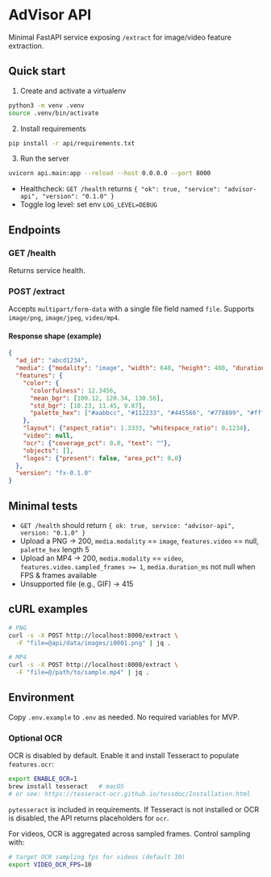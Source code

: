 # AdVisor API

Minimal FastAPI service exposing `/extract` for image/video feature extraction.

## Quick start

1. Create and activate a virtualenv

```bash
python3 -m venv .venv
source .venv/bin/activate
```

2. Install requirements

```bash
pip install -r api/requirements.txt
```

3. Run the server

```bash
uvicorn api.main:app --reload --host 0.0.0.0 --port 8000
```

- Healthcheck: `GET /health` returns `{ "ok": true, "service": "advisor-api", "version": "0.1.0" }`
- Toggle log level: set env `LOG_LEVEL=DEBUG`

## Endpoints

### GET /health

Returns service health.

### POST /extract

Accepts `multipart/form-data` with a single file field named `file`.
Supports `image/png`, `image/jpeg`, `video/mp4`.

#### Response shape (example)

```json
{
  "ad_id": "abcd1234",
  "media": {"modality": "image", "width": 640, "height": 480, "duration_ms": null, "fps": null},
  "features": {
    "color": {
      "colorfulness": 12.3456,
      "mean_bgr": [100.12, 120.34, 130.56],
      "std_bgr": [10.23, 11.45, 9.87],
      "palette_hex": ["#aabbcc", "#112233", "#445566", "#778899", "#ffffff"]
    },
    "layout": {"aspect_ratio": 1.3333, "whitespace_ratio": 0.1234},
    "video": null,
    "ocr": {"coverage_pct": 0.0, "text": ""},
    "objects": [],
    "logos": {"present": false, "area_pct": 0.0}
  },
  "version": "fx-0.1.0"
}
```

## Minimal tests

- `GET /health` should return `{ ok: true, service: "advisor-api", version: "0.1.0" }`
- Upload a PNG → 200, `media.modality` == `image`, `features.video` == null, `palette_hex` length 5
- Upload an MP4 → 200, `media.modality` == `video`, `features.video.sampled_frames >= 1`, `media.duration_ms` not null when FPS & frames available
- Unsupported file (e.g., GIF) → 415

## cURL examples

```bash
# PNG
curl -s -X POST http://localhost:8000/extract \
  -F "file=@api/data/images/i0001.png" | jq .

# MP4
curl -s -X POST http://localhost:8000/extract \
  -F "file=@/path/to/sample.mp4" | jq .
```

## Environment

Copy `.env.example` to `.env` as needed. No required variables for MVP.

### Optional OCR

OCR is disabled by default. Enable it and install Tesseract to populate `features.ocr`:

```bash
export ENABLE_OCR=1
brew install tesseract   # macOS
# or see: https://tesseract-ocr.github.io/tessdoc/Installation.html
```

`pytesseract` is included in requirements. If Tesseract is not installed or OCR is disabled, the API returns placeholders for `ocr`.

For videos, OCR is aggregated across sampled frames. Control sampling with:

```bash
# target OCR sampling fps for videos (default 10)
export VIDEO_OCR_FPS=10
```


